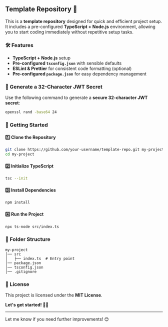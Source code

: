 ## Template Repository 🚀  

This is a **template repository** designed for quick and efficient project setup. It includes a pre-configured **TypeScript + Node.js** environment, allowing you to start coding immediately without repetitive setup tasks.  

### 🛠 Features  

- **TypeScript + Node.js** setup  
- **Pre-configured `tsconfig.json`** with sensible defaults  
- **ESLint & Prettier** for consistent code formatting (optional)  
- **Pre-configured `package.json`** for easy dependency management  

### 🔑 Generate a 32-Character JWT Secret  

Use the following command to generate a **secure 32-character JWT secret**:  

```bash
openssl rand -base64 24
```

### 🚀 Getting Started  

#### 1️⃣ Clone the Repository  

```sh
git clone https://github.com/your-username/template-repo.git my-project
cd my-project
```

#### 2️⃣ Initialize TypeScript  

```sh
tsc --init
```

#### 3️⃣ Install Dependencies  

```sh
npm install
```

#### 4️⃣ Run the Project  

```sh
npx ts-node src/index.ts
```

### 📂 Folder Structure  

```
my-project
│── src
│   ├── index.ts  # Entry point
│── package.json
│── tsconfig.json
│── .gitignore
```

### 📜 License  

This project is licensed under the **MIT License**.  

**Let's get started! 🚀🚀**  

---

Let me know if you need further improvements! 😊